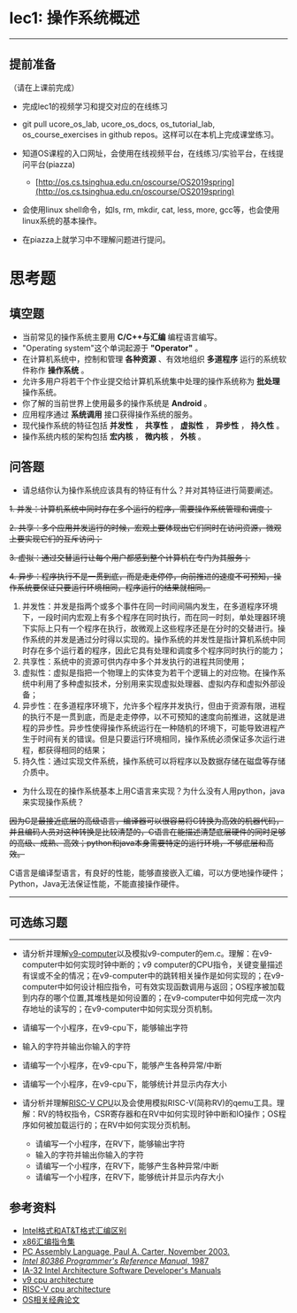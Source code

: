 # lec1: 操作系统概述

---

## **提前准备**

（请在上课前完成）

* 完成lec1的视频学习和提交对应的在线练习
* git pull ucore\_os\_lab, ucore\_os\_docs, os\_tutorial\_lab, os\_course\_exercises in github repos。这样可以在本机上完成课堂练习。
* 知道OS课程的入口网址，会使用在线视频平台，在线练习/实验平台，在线提问平台\(piazza\)
  * [http://os.cs.tsinghua.edu.cn/oscourse/OS2019spring](http://os.cs.tsinghua.edu.cn/oscourse/OS2019spring)


* 会使用linux shell命令，如ls, rm, mkdir, cat, less, more, gcc等，也会使用linux系统的基本操作。
* 在piazza上就学习中不理解问题进行提问。



# 思考题

## 填空题

* 当前常见的操作系统主要用 __C/C++与汇编__ 编程语言编写。
* "Operating system"这个单词起源于 __"Operator"__ 。
* 在计算机系统中，控制和管理 __各种资源__ 、有效地组织 __多道程序__ 运行的系统软件称作 __操作系统__ 。
* 允许多用户将若干个作业提交给计算机系统集中处理的操作系统称为 __批处理__ 操作系统。
* 你了解的当前世界上使用最多的操作系统是 __Android__ 。
* 应用程序通过 __系统调用__ 接口获得操作系统的服务。
* 现代操作系统的特征包括 __并发性__ ， __共享性__ ， __虚拟性__ ， __异步性__ ， __持久性__ 。
* 操作系统内核的架构包括 __宏内核__ ， __微内核__ ， __外核__ 。


## 问答题

- 请总结你认为操作系统应该具有的特征有什么？并对其特征进行简要阐述。

~~1. 并发：计算机系统中同时存在多个运行的程序，需要操作系统管理和调度；~~

~~2. 共享：多个应用并发运行的时候，宏观上要体现出它们同时在访问资源，微观上要实现它们的互斥访问；~~

~~3. 虚拟：通过交替运行让每个用户都感到整个计算机在专门为其服务；~~

~~4. 异步：程序执行不是一贯到底，而是走走停停，向前推进的速度不可预知，操作系统要保证只要运行环境相同，程序运行的结果就相同。~~


1. 并发性：并发是指两个或多个事件在同一时间间隔内发生，在多道程序环境下，一段时间内宏观上有多个程序在同时执行，而在同一时刻，单处理器环境下实际上只有一个程序在执行，故微观上这些程序还是在分时的交替进行。操作系统的并发是通过分时得以实现的。操作系统的并发性是指计算机系统中同时存在多个运行着的程序，因此它具有处理和调度多个程序同时执行的能力；
2. 共享性：系统中的资源可供内存中多个并发执行的进程共同使用；
3. 虚拟性：虚拟是指把一个物理上的实体变为若干个逻辑上的对应物。在操作系统中利用了多种虚拟技术，分别用来实现虚拟处理器、虚拟内存和虚拟外部设备；
4. 异步性：在多道程序环境下，允许多个程序并发执行，但由于资源有限，进程的执行不是一贯到底，而是走走停停，以不可预知的速度向前推进，这就是进程的异步性。异步性使得操作系统运行在一种随机的环境下，可能导致进程产生于时间有关的错误。但是只要运行环境相同，操作系统必须保证多次运行进程，都获得相同的结果；
5. 持久性：通过实现文件系统，操作系统可以将程序以及数据存储在磁盘等存储介质中。

- 为什么现在的操作系统基本上用C语言来实现？为什么没有人用python，java来实现操作系统？

~~因为C是最接近底层的高级语言，编译器可以很容易将C转换为高效的机器代码，并且编码人员对这种转换是比较清楚的，C语言在能描述清楚底层硬件的同时足够的高级、成熟、高效；python和java本身需要特定的运行环境，不够底层和高效。~~

C语言是编译型语言，有良好的性能，能够直接嵌入汇编，可以方便地操作硬件；Python，Java无法保证性能，不能直接操作硬件。

---

## 可选练习题

---

- 请分析并理解[v9\-computer](https://github.com/chyyuu/os_tutorial_lab/blob/master/v9_computer/docs/v9_computer.md)以及模拟v9\-computer的em.c。理解：在v9\-computer中如何实现时钟中断的；v9 computer的CPU指令，关键变量描述有误或不全的情况；在v9\-computer中的跳转相关操作是如何实现的；在v9\-computer中如何设计相应指令，可有效实现函数调用与返回；OS程序被加载到内存的哪个位置,其堆栈是如何设置的；在v9\-computer中如何完成一次内存地址的读写的；在v9\-computer中如何实现分页机制。

- 请编写一个小程序，在v9-cpu下，能够输出字符

- 输入的字符并输出你输入的字符

- 请编写一个小程序，在v9-cpu下，能够产生各种异常/中断

- 请编写一个小程序，在v9-cpu下，能够统计并显示内存大小

- 请分析并理解[RISC-V CPU](http://www.riscvbook.com/chinese/)以及会使用模拟RISC\-V(简称RV)的qemu工具。理解：RV的特权指令，CSR寄存器和在RV中如何实现时钟中断和IO操作；OS程序如何被加载运行的；在RV中如何实现分页机制。
  - 请编写一个小程序，在RV下，能够输出字符
  - 输入的字符并输出你输入的字符
  - 请编写一个小程序，在RV下，能够产生各种异常/中断
  - 请编写一个小程序，在RV下，能够统计并显示内存大小

## 参考资料
 - [Intel格式和AT&T格式汇编区别](http://www.cnblogs.com/hdk1993/p/4820353.html)
 - [x86汇编指令集  ](http://hiyyp1234.blog.163.com/blog/static/67786373200981811422948/)
 - [PC Assembly Language, Paul A. Carter, November 2003.](https://pdos.csail.mit.edu/6.828/2016/readings/pcasm-book.pdf)
 - [*Intel 80386 Programmer's Reference Manual*, 1987](https://pdos.csail.mit.edu/6.828/2016/readings/i386/toc.htm)
 - [IA-32 Intel Architecture Software Developer's Manuals](http://www.intel.com/content/www/us/en/processors/architectures-software-developer-manuals.html)
 - [v9 cpu architecture](https://github.com/chyyuu/os_tutorial_lab/blob/master/v9_computer/docs/v9_computer.md)
 - [RISC-V cpu architecture](http://www.riscvbook.com/chinese/)
 - [OS相关经典论文](https://github.com/chyyuu/aos_course_info/blob/master/readinglist.md)
